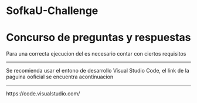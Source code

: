 # SofkaU-Challenge

<h1>Concurso de preguntas y respuestas</h1>

<p>Para una correcta ejecucion del es necesario contar con ciertos requisitos</p>
<hr>
<p>Se recomienda usar el entono de desarrollo Visual Studio Code, el link de la paguina ooficial se encuentra acontinuacion</p>
<hr>
<a>https://code.visualstudio.com/</a>